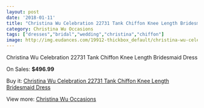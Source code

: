 ```yaml
---
layout: post
date: '2018-01-11'
title: "Christina Wu Celebration 22731 Tank Chiffon Knee Length Bridesmaid Dress"
category: Christina Wu Occasions
tags: ["dresses","bridal","wedding","christina","chiffon"]
image: http://img.eudances.com/19912-thickbox_default/christina-wu-celebration-22731-tank-chiffon-knee-length-bridesmaid-dress.jpg
---
```

Christina Wu Celebration 22731 Tank Chiffon Knee Length Bridesmaid Dress

On Sales: **$496.99**
<a href="https://www.eudances.com/en/christina-wu-occasions/5949-christina-wu-celebration-22731-tank-chiffon-knee-length-bridesmaid-dress.html"><amp-img layout="responsive" width="600" height="600" src="//img.eudances.com/19912-thickbox_default/christina-wu-celebration-22731-tank-chiffon-knee-length-bridesmaid-dress.jpg" alt="Christina Wu Celebration 22731 Tank Chiffon Knee Length Bridesmaid Dress 0" /></a>
<a href="https://www.eudances.com/en/christina-wu-occasions/5949-christina-wu-celebration-22731-tank-chiffon-knee-length-bridesmaid-dress.html"><amp-img layout="responsive" width="600" height="600" src="//img.eudances.com/19914-thickbox_default/christina-wu-celebration-22731-tank-chiffon-knee-length-bridesmaid-dress.jpg" alt="Christina Wu Celebration 22731 Tank Chiffon Knee Length Bridesmaid Dress 1" /></a>
<a href="https://www.eudances.com/en/christina-wu-occasions/5949-christina-wu-celebration-22731-tank-chiffon-knee-length-bridesmaid-dress.html"><amp-img layout="responsive" width="600" height="600" src="//img.eudances.com/19913-thickbox_default/christina-wu-celebration-22731-tank-chiffon-knee-length-bridesmaid-dress.jpg" alt="Christina Wu Celebration 22731 Tank Chiffon Knee Length Bridesmaid Dress 2" /></a>

Buy it: [Christina Wu Celebration 22731 Tank Chiffon Knee Length Bridesmaid Dress](https://www.eudances.com/en/christina-wu-occasions/5949-christina-wu-celebration-22731-tank-chiffon-knee-length-bridesmaid-dress.html "Christina Wu Celebration 22731 Tank Chiffon Knee Length Bridesmaid Dress")

View more: [Christina Wu Occasions](https://www.eudances.com/en/59-christina-wu-occasions "Christina Wu Occasions")